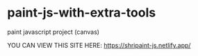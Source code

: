 # paint-js-with-extra-tools
 paint javascript project (canvas)
 
YOU CAN VIEW THIS SITE HERE: https://shripaint-js.netlify.app/
